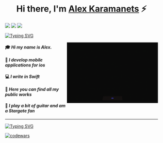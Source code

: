 
### <h1 align="center">Hi there, I'm <a href="https://github.com/karamanets" target="_blank">Alex Karamanets</a>   :zap:

![](https://img.shields.io/cocoapods/p/ios?color=%239356A0&label=Swift&logo=Swift&logoColor=%239356A0&style=plastic)  ![](https://img.shields.io/cocoapods/p/ios?color=%239356A0&label=SwiftUi&logo=Swift&logoColor=%239356A0&style=plastic)  ![](https://img.shields.io/cocoapods/p/ios?color=%239356A0&label=UiKit&logo=UIkit&logoColor=%239356A0&style=plastic)


<a href="https://git.io/typing-svg"><img src="https://readme-typing-svg.demolab.com?font=Fira+Code&pause=1000&color=9356A0&width=435&lines=A+little+bit+about+me" alt="Typing SVG" /></a>  <p><img align="right" src="https://github.com/karamanets/karamanets/blob/main/logo2.gif" width="300" height="200" /></p>
#### :mortar_board: ***Hi my name is Alex.*** 
#### :calling: ***I develop mobile applications for ios*** 
#### :computer: ***I write in Swift***
#### :school_satchel: ***Here you can find all my public works*** 
#### :guitar: ***I play a bit of guitar and am a Stargate fan***
____
 
 
 
 
 
<a href="https://git.io/typing-svg"><img src="https://readme-typing-svg.demolab.com?font=Fira+Code&pause=1000&color=9356A0&width=435&lines=Just+try+it+simply" alt="Typing SVG" /></a>

[![codewars](https://www.codewars.com/users/Mr_Lucius/badges/large)](https://www.codewars.com/users/Mr_Lucius)







<!--
**karamanets/karamanets** is a ✨ _special_ ✨ repository because its `README.md` (this file) appears on your GitHub profile.

Here are some ideas to get you started:

- 🔭 I’m currently working on ...
- 🌱 I’m currently learning ...
- 👯 I’m looking to collaborate on ...
- 🤔 I’m looking for help with ...
- 💬 Ask me about ...
- 📫 How to reach me: ...
- 😄 Pronouns: ...
- ⚡ Fun fact: ...
-->

